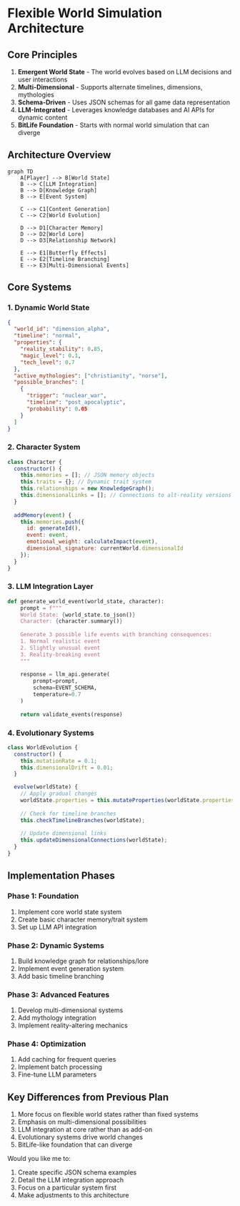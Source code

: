 # Flexible World Simulation Architecture

## Core Principles
1. **Emergent World State** - The world evolves based on LLM decisions and user interactions
2. **Multi-Dimensional** - Supports alternate timelines, dimensions, mythologies
3. **Schema-Driven** - Uses JSON schemas for all game data representation
4. **LLM-Integrated** - Leverages knowledge databases and AI APIs for dynamic content
5. **BitLife Foundation** - Starts with normal world simulation that can diverge

## Architecture Overview

```mermaid
graph TD
    A[Player] --> B[World State]
    B --> C[LLM Integration]
    B --> D[Knowledge Graph]
    B --> E[Event System]
    
    C --> C1[Content Generation]
    C --> C2[World Evolution]
    
    D --> D1[Character Memory]
    D --> D2[World Lore]
    D --> D3[Relationship Network]
    
    E --> E1[Butterfly Effects]
    E --> E2[Timeline Branching]
    E --> E3[Multi-Dimensional Events]
```

## Core Systems

### 1. Dynamic World State
```json
{
  "world_id": "dimension_alpha",
  "timeline": "normal",
  "properties": {
    "reality_stability": 0.85,
    "magic_level": 0.1,
    "tech_level": 0.7
  },
  "active_mythologies": ["christianity", "norse"],
  "possible_branches": [
    {
      "trigger": "nuclear_war",
      "timeline": "post_apocalyptic",
      "probability": 0.05
    }
  ]
}
```

### 2. Character System
```javascript
class Character {
  constructor() {
    this.memories = []; // JSON memory objects
    this.traits = {}; // Dynamic trait system
    this.relationships = new KnowledgeGraph();
    this.dimensionalLinks = []; // Connections to alt-reality versions
  }
  
  addMemory(event) {
    this.memories.push({
      id: generateId(),
      event: event,
      emotional_weight: calculateImpact(event),
      dimensional_signature: currentWorld.dimensionalId
    });
  }
}
```

### 3. LLM Integration Layer
```python
def generate_world_event(world_state, character):
    prompt = f"""
    World State: {world_state.to_json()}
    Character: {character.summary()}
    
    Generate 3 possible life events with branching consequences:
    1. Normal realistic event
    2. Slightly unusual event
    3. Reality-breaking event
    """
    
    response = llm_api.generate(
        prompt=prompt,
        schema=EVENT_SCHEMA,
        temperature=0.7
    )
    
    return validate_events(response)
```

### 4. Evolutionary Systems
```javascript
class WorldEvolution {
  constructor() {
    this.mutationRate = 0.1;
    this.dimensionalDrift = 0.01;
  }

  evolve(worldState) {
    // Apply gradual changes
    worldState.properties = this.mutateProperties(worldState.properties);
    
    // Check for timeline branches
    this.checkTimelineBranches(worldState);
    
    // Update dimensional links
    this.updateDimensionalConnections(worldState);
  }
}
```

## Implementation Phases

### Phase 1: Foundation
1. Implement core world state system
2. Create basic character memory/trait system
3. Set up LLM API integration

### Phase 2: Dynamic Systems
1. Build knowledge graph for relationships/lore
2. Implement event generation system
3. Add basic timeline branching

### Phase 3: Advanced Features
1. Develop multi-dimensional systems
2. Add mythology integration
3. Implement reality-altering mechanics

### Phase 4: Optimization
1. Add caching for frequent queries
2. Implement batch processing
3. Fine-tune LLM parameters

## Key Differences from Previous Plan
1. More focus on flexible world states rather than fixed systems
2. Emphasis on multi-dimensional possibilities
3. LLM integration at core rather than as add-on
4. Evolutionary systems drive world changes
5. BitLife-like foundation that can diverge

Would you like me to:
1. Create specific JSON schema examples
2. Detail the LLM integration approach
3. Focus on a particular system first
4. Make adjustments to this architecture